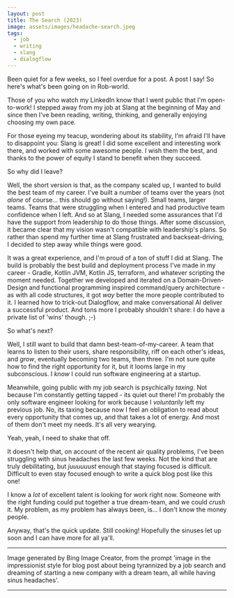 ```yaml
---
layout: post
title: The Search (2023)
image: assets/images/headache-search.jpeg
tags: 
  - job
  - writing
  - slang
  - dialogflow 
---
```


Been quiet for a few weeks, so I feel overdue for a post. A post I say! So here's what's been going on in Rob-world.

Those of you who watch my LinkedIn know that I went public that I'm open-to-work! I stepped away from my job at Slang at the beginning of May and since then I've been reading, writing, thinking, and generally enjoying choosing my own pace.

For those eyeing my teacup, wondering about its stability, I'm afraid I'll have to disappoint you: Slang is great! I did some excellent and interesting work there, and worked with some awesome people. I wish them the best, and thanks to the power of equity I stand to benefit when they succeed.

So why did I leave?

Well, the short version is that, as the company scaled up, I wanted to build the best team of my career. I've built a number of teams over the years (not *alone* of course... this should go without saying!). Small teams, larger teams. Teams that were struggling when I entered and had productive team confidence when I left. And so at Slang, I needed some assurances that I'd have the support from leadership to do those things. After some discussion, it became clear that my vision wasn't compatible with leadership's plans. So rather than spend my further time at Slang frustrated and backseat-driving, I decided to step away while things were good.

It was a great experience, and I'm proud of a ton of stuff I did at Slang. The build is probably the best build and deployment process I've made in my career - Gradle, Kotlin JVM, Kotlin JS, terraform, and whatever scripting the moment needed. Together we developed and iterated on a Domain-Driven-Design and functional programming inspired command/query architecture - as with all code structures, it got *way* better the more people contributed to it. I learned how to trick-out Dialogflow, and make conversational AI deliver a successful product. And tons more I probably shouldn't share: I do have a private list of 'wins' though. ;-)

So what's next?

Well, I still want to build that damn best-team-of-my-career. A team that learns to listen to their users, share responsibility, riff on each other's ideas, and *grow*, eventually becoming two teams, then three. I'm not sure quite how to find the right opportunity for it, but it looms large in my subconscious. I *know* I could run software engineering at a startup.

Meanwhile, going public with my job search is psychically *taxing*. Not because I'm constantly getting tapped - its quiet out there! I'm probably the only software engineer looking for work because I *voluntarily* left my previous job. No, its taxing because now I feel an obligation to read about every opportunity that comes up, and that takes a lot of energy. And most of them don't meet my needs. It's all very wearying.

Yeah, yeah, I need to shake that off.

It doesn't help that, on account of the recent air quality problems, I've been struggling with sinus headaches the last few weeks. Not the kind that are truly debilitating, but *juuuuuust* enough that staying focused is difficult. Difficult to even stay focused enough to write a quick blog post like this one!

I know a *lot* of excellent talent is looking for work right now. Someone with the right funding could put together a true dream-team, and we could *crush* it. My problem, as my problem has always been, is... I don't know the money people.

Anyway, that's the quick update. Still cooking! Hopefully the sinuses let up soon and I can have more for all ya'll.

---

Image generated by Bing Image Creator, from the prompt 'image in the impressionist style for blog post about being tyrannized by a job search and dreaming of starting a new company with a dream team, all while having sinus headaches'.

---

